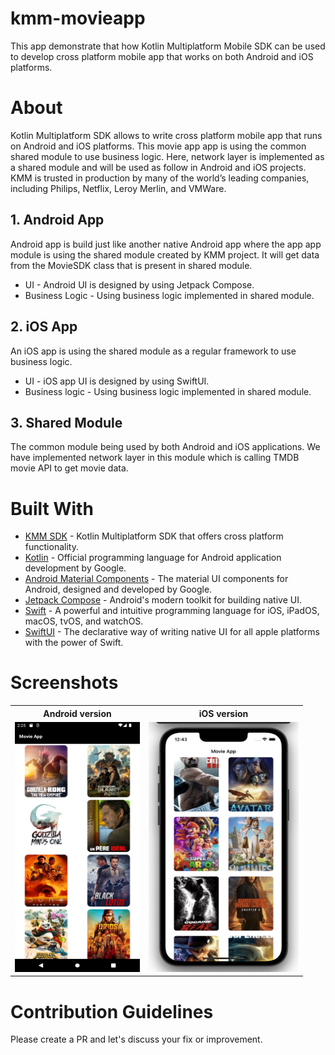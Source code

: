 # kmm-movieapp
This app demonstrate that how Kotlin Multiplatform Mobile SDK can be used to develop cross platform mobile app that works on both Android and iOS platforms.

# About 
Kotlin Multiplatform SDK allows to write cross platform mobile app that runs on Android and iOS platforms. This movie app
app is using the common shared module to use business logic. Here, network layer is implemented as a shared module and will be used as follow in Android and iOS projects. 
KMM is trusted in production by many of the world’s leading companies, including Philips, Netflix, Leroy Merlin, and VMWare.

## 1. Android App
Android app is build just like another native Android app where the app app module is using the shared module created by KMM project. It will get data from the MovieSDK class that is present in shared module.
- UI - Android UI is designed by using Jetpack Compose.
- Business Logic - Using business logic implemented in shared module.

## 2. iOS App
An iOS app is using the shared module as a regular framework to use business logic.
- UI - iOS app UI is designed by using SwiftUI.
- Business logic - Using business logic implemented in shared module.

## 3. Shared Module
The common module being used by both Android and iOS applications. We have implemented network layer in this module which is calling TMDB movie API to get movie data.

# Built With
- [KMM SDK](https://kotlinlang.org/docs/multiplatform-mobile-getting-started.html) - Kotlin Multiplatform SDK that offers cross platform functionality.
- [Kotlin](https://kotlinlang.org) - Official programming language for Android application development by Google.
- [Android Material Components](https://github.com/material-components/material-components-android) - The material UI components for Android, designed and developed by Google.
- [Jetpack Compose](https://developer.android.com/jetpack/compose) - Android's modern toolkit for building native UI.
- [Swift](https://developer.apple.com/swift/) - A powerful and intuitive programming language for iOS, iPadOS, macOS, tvOS, and watchOS.
- [SwiftUI](https://developer.apple.com/xcode/swiftui/) - The declarative way of writing native UI for all apple platforms with the power of Swift.

# Screenshots
<table style="width:100%">
  <tr>
    <th>Android version</th>
    <th>iOS version</th>
  </tr>
  <tr>
    <td><img src="screenshots/android.png" height="400" width="200"/></td>
    <td><img src="screenshots/iOS-movieapp.png" height="400" width="240"/></td>
  </tr>
</table>

# Contribution Guidelines
Please create a PR and let's discuss your fix or improvement.

